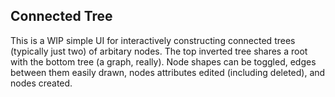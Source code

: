 ## Connected Tree

This is a WIP simple UI for interactively constructing connected trees (typically just two) of arbitary nodes. The top inverted tree shares a root with the bottom tree (a graph, really). Node shapes can be toggled, edges between them easily drawn, nodes attributes edited (including deleted), and nodes created.